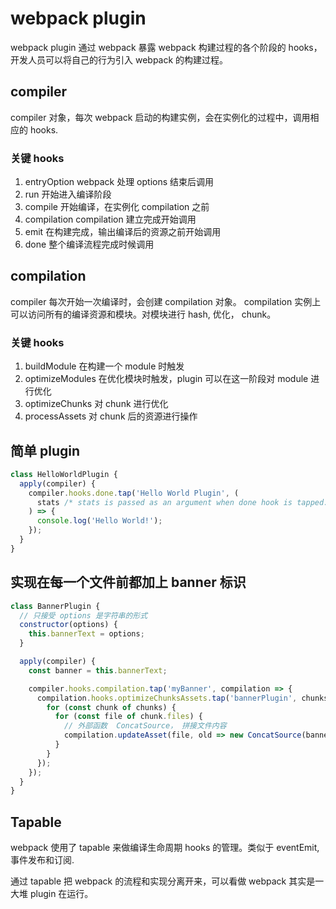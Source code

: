 # webpack plugin

webpack plugin 通过 webpack 暴露 webpack 构建过程的各个阶段的 hooks，开发人员可以将自己的行为引入 webpack 的构建过程。

## compiler

compiler 对象，每次 webpack 启动的构建实例，会在实例化的过程中，调用相应的 hooks.

### 关键 hooks

1. entryOption webpack 处理 options 结束后调用
2. run 开始进入编译阶段
3. compile 开始编译，在实例化 compilation 之前
4. compilation compilation 建立完成开始调用
5. emit 在构建完成，输出编译后的资源之前开始调用
6. done 整个编译流程完成时候调用

## compilation

compiler 每次开始一次编译时，会创建 compilation 对象。 compilation 实例上可以访问所有的编译资源和模块。对模块进行 hash, 优化， chunk。

### 关键 hooks

1. buildModule 在构建一个 module 时触发
2. optimizeModules 在优化模块时触发，plugin 可以在这一阶段对 module 进行优化
3. optimizeChunks 对 chunk 进行优化
4. processAssets 对 chunk 后的资源进行操作

## 简单 plugin

```javascript
class HelloWorldPlugin {
  apply(compiler) {
    compiler.hooks.done.tap('Hello World Plugin', (
      stats /* stats is passed as an argument when done hook is tapped.  */
    ) => {
      console.log('Hello World!');
    });
  }
}
```

## 实现在每一个文件前都加上 banner 标识

```javascript
class BannerPlugin {
  // 只接受 options 是字符串的形式
  constructor(options) {
    this.bannerText = options;
  }

  apply(compiler) {
    const banner = this.bannerText;

    compiler.hooks.compilation.tap('myBanner', compilation => {
      compilation.hooks.optimizeChunksAssets.tap('bannerPlugin', chunks => {
        for (const chunk of chunks) {
          for (const file of chunk.files) {
            // 外部函数  ConcatSource， 拼接文件内容
            compilation.updateAsset(file, old => new ConcatSource(banner, '\n', old));
          }
        }
      });
    });
  }
}
```

## Tapable

webpack 使用了 tapable 来做编译生命周期 hooks 的管理。类似于 eventEmit, 事件发布和订阅.

通过 tapable 把 webpack 的流程和实现分离开来，可以看做 webpack 其实是一大堆 plugin 在运行。

